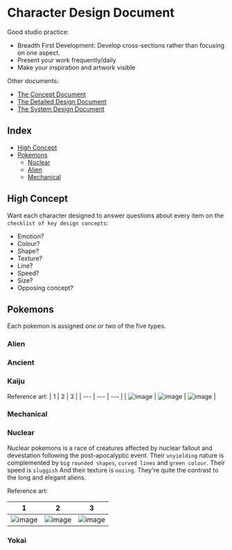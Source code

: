 # Character Design Document
Good studio practice: 
* Breadth First Development: Develop cross-sections rather than focusing on one aspect.
* Present your work frequently/daily
* Make your inspiration and artwork visible

Other documents:
* [The Concept Document](/documents/The%20Concept%20Document.md)
* [The Detailed Design Document](/documents/The%20Detailed%20Design%20Document.md)
* [The System Design Document](/documents/systems/The%20System%20Design%20Document.md)

## Index
* [High Concept](#high-concept)
* [Pokemons](#pokemons)
    * [Nuclear](#nuclear)
    * [Alien](#alien)
    * [Mechanical](#mechanical)

## High Concept
Want each character designed to answer questions about every item on the `checklist of key design concepts`:
* Emotion?
* Colour?
* Shape?
* Texture?
* Line?
* Speed?
* Size?
* Opposing concept?

## Pokemons
Each pokemon is assigned _one or two_ of the five types.

### Alien

### Ancient

### Kaiju
Reference art:
| 1 | 2 | 3 |
| --- | --- | --- |
| ![image](https://github.com/fourlastor-jams/into-the-wip/assets/4059636/edb1ca3d-9345-45e1-bf69-5bd00eb5ac20) | ![image](https://github.com/fourlastor-jams/into-the-wip/assets/4059636/d7374676-fb04-4d57-811e-716a10028dbb) | ![image](https://github.com/fourlastor-jams/into-the-wip/assets/4059636/1897931e-3508-4b19-bb55-35859f466e85) |

### Mechanical

### Nuclear
Nuclear pokemons is a race of creatures affected by nuclear fallout and devestation following the post-apocalyptic event. Their `unyielding` nature is complemented by `big` `rounded shapes`, `curved lines` and `green colour`. Their speed is `sluggish` And their texture is `oozing`. They're quite the contrast to the long and elegant aliens.

Reference art:

| 1 | 2 | 3 |
| --- | --- | --- |
| ![image](https://github.com/fourlastor-jams/into-the-wip/assets/4059636/09c8c243-126a-4f01-b83a-49d7444bcfdb) | ![image](https://github.com/fourlastor-jams/into-the-wip/assets/4059636/5d29237e-10d4-4899-8001-4f9790852c4c) | ![image](https://github.com/fourlastor-jams/into-the-wip/assets/4059636/ee84687a-56f2-4200-85a5-9f39fd2c3c0d) |

### Yokai
